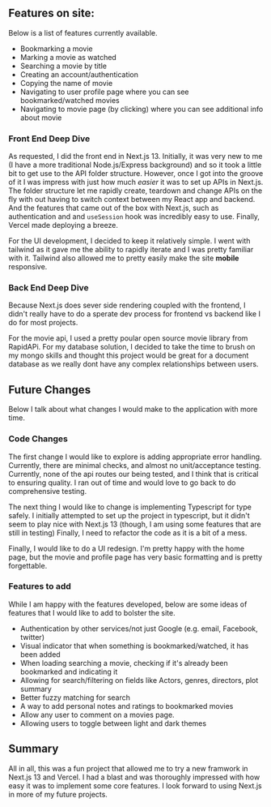 ## Features on site:

Below is a list of features currently available.

- Bookmarking a movie
- Marking a movie as watched
- Searching a movie by title
- Creating an account/authentication
- Copying the name of movie
- Navigating to user profile page where you can see bookmarked/watched movies
- Navigating to movie page (by clicking) where you can see additional info about movie

### Front End Deep Dive

As requested, I did the front end in Next.js 13. Initially, it was very new to me (I have a more traditional Node.js/Express background) and so it took a little bit to get use to the API folder structure. However, once I got into the groove of it I was impress with just how much *easier* it was to set up APIs in Next.js. The folder structure let me rapidly create, teardown and change APIs on the fly with out having to switch context between my React app and backend. And the features that came out of the box with Next.js, such as authentication and and `useSession` hook was incredibly easy to use. Finally, Vercel made deploying a breeze.


For the UI development, I decided to keep it relatively simple. I went with tailwind as it gave me the ability to rapidly iterate and I was pretty familiar with it. Tailwind also allowed me to pretty easily make the site **mobile** responsive.

### Back End Deep Dive

Because Next.js does sever side rendering coupled with the frontend, I didn't really have to do a sperate dev process for frontend vs backend like I do for most projects. 

For the movie api, I used a pretty poular open source movie library from RapidAPi. For my database solution, I decided to take the time to brush on my mongo skills and thought this project would be great for a document database as we really dont have any complex relationships between users.

## Future Changes 

Below I talk about what changes I would make to the application with more time.

### Code Changes

The first change I would like to explore is adding appropriate error handling. Currently, there are minimal checks, and almost no unit/acceptance testing. Currently, none of the api routes our being tested, and I think that is critical to ensuring quality. I ran out of time and would love to go back to do comprehensive testing.

The next thing I would like to change is implementing Typescript for type safely. I initially attempted to set up the project in typescript, but it didn't seem to play nice with Next.js 13 (though, I am using some features that are still in testing) Finally, I need to refactor the code as it is a bit of a mess.

Finally, I would like to do a UI redesign. I'm pretty happy with the home page, but the movie and profile page has very basic formatting and is pretty forgettable.

### Features to add

While I am happy with the features developed, below are some ideas of features that I would like to add to bolster the site.

- Authentication by other services/not just Google (e.g. email, Facebook, twitter)
- Visual indicator that when something is bookmarked/watched, it has been added
- When loading searching a movie, checking if it's already been bookmarked and indicating it
- Allowing for search/filtering on fields like Actors, genres, directors, plot summary
- Better fuzzy matching for search
- A way to add personal notes and ratings to bookmarked movies
- Allow any user to comment on a movies page.
- Allowing users to toggle between light and dark themes

## Summary

All in all, this was a fun project that allowed me to try a new framwork in Next.js 13 and Vercel. I had a blast and was thoroughly impressed with how easy it was to implement some core features. I look forward to using Next.js in more of my future projects.